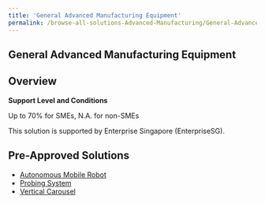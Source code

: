 ```yaml
---
title: 'General Advanced Manufacturing Equipment'
permalink: /browse-all-solutions-Advanced-Manufacturing/General-Advanced-Manufacturing-Equipment
---
```


## General Advanced Manufacturing Equipment
## Overview

**Support Level and Conditions**

Up to 70% for SMEs, N.A. for non-SMEs

This solution is supported by Enterprise Singapore (EnterpriseSG).

## Pre-Approved Solutions

- <a href='/productivity-solutions-grant/solutionrepo/solution27' target='_blank'>Autonomous Mobile Robot</a><br>
- <a href='/productivity-solutions-grant/solutionrepo/solution93' target='_blank'>Probing System</a><br>
- <a href='/productivity-solutions-grant/solutionrepo/solution160' target='_blank'>Vertical Carousel</a><br>
